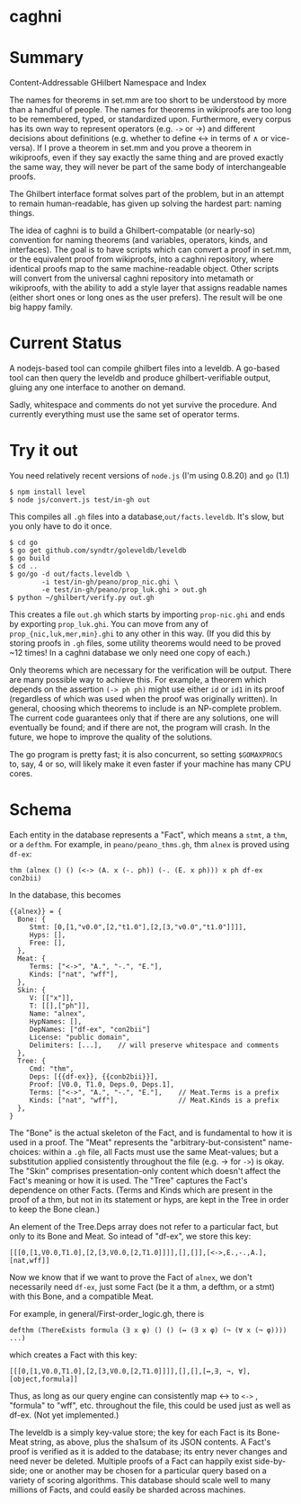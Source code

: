 caghni
======

# Summary

Content-Addressable GHilbert Namespace and Index

The names for theorems in set.mm are too short to be understood by more than a handful of people. The names for theorems in wikiproofs are too long to be remembered, typed, or standardized upon. Furthermore, every corpus has its own way to represent operators (e.g. `->` or &rarr;) and different decisions about definitions (e.g. whether to define &harr; in terms of &and; or vice-versa). If I prove a theorem in set.mm and you prove a theorem in wikiproofs, even if they say exactly the same thing and are proved exactly the same way, they will never be part of the same body of interchangeable proofs. 

The Ghilbert interface format solves part of the problem, but in an attempt to remain human-readable, has given up solving the hardest part: naming things.

The idea of caghni is to build a Ghilbert-compatable (or nearly-so) convention for naming theorems (and variables, operators, kinds, and interfaces). The goal is to have scripts which can convert a proof in set.mm, or the equivalent proof from wikiproofs, into a caghni repository, where identical proofs map to the same machine-readable object. Other scripts will convert from the universal caghni repository into metamath or wikiproofs, with the ability to add a style layer that assigns readable names (either short ones or long ones as the user prefers). The result will be one big happy family.

# Current Status

A nodejs-based tool can compile ghilbert files into a leveldb. A go-based tool
can then query the leveldb and produce ghilbert-verifiable output, gluing any
one interface to another on demand.

Sadly, whitespace and comments do not yet survive the procedure. And currently
everything must use the same set of operator terms.

# Try it out

You need relatively recent versions of `node.js` (I'm using 0.8.20) and `go` (1.1)

    $ npm install level
    $ node js/convert.js test/in-gh out

This compiles all `.gh` files into a database,`out/facts.leveldb`. It's slow, but you only have to do it once.

    $ cd go
    $ go get github.com/syndtr/goleveldb/leveldb
    $ go build
    $ cd ..
    $ go/go -d out/facts.leveldb \
            -i test/in-gh/peano/prop_nic.ghi \
            -e test/in-gh/peano/prop_luk.ghi > out.gh
    $ python ~/ghilbert/verify.py out.gh

This creates a file `out.gh` which starts by importing `prop-nic.ghi` and ends by exporting `prop_luk.ghi`. You can move from any of `prop_{nic,luk,mer,min}.ghi` to any other in this way. (If you did this by storing proofs in `.gh` files, some utility theorems would need to be proved ~12 times! In a caghni database we only need one copy of each.)

Only theorems which are necessary for the verification will be output. There are many possible way to achieve this. For example, a theorem which depends on the assertion `(-> ph ph)` might use either `id` or `id1` in its proof (regardless of which was used when the proof was originally written). In general, choosing which theorems to include is an NP-complete problem. The current code guarantees only that if there are any solutions, one will eventually be found; and if there are not, the program will crash. In the future, we hope to improve the quality of the solutions.

The go program is pretty fast; it is also concurrent, so setting `$GOMAXPROCS` to, say, 4 or so, will likely make it even faster if your machine has many CPU cores.

# Schema

Each entity in the database represents a "Fact", which means a `stmt`, a `thm`, or a `defthm`. For example, in `peano/peano_thms.gh`, thm `alnex` is proved using `df-ex`:

    thm (alnex () () (<-> (A. x (-. ph)) (-. (E. x ph))) x ph df-ex con2bii)

In the database, this becomes

    {{alnex}} = {
      Bone: {
         Stmt: [0,[1,"v0.0",[2,"t1.0"],[2,[3,"v0.0","t1.0"]]]],
         Hyps: [],
         Free: [],
      },
      Meat: {
         Terms: ["<->", "A.", "-.", "E."],
         Kinds: ["nat", "wff"],
      },
      Skin: {
         V: [["x"]],
         T: [[],["ph"]],
         Name: "alnex",
         HypNames: [],
         DepNames: ["df-ex", "con2bii"]
         License: "public domain",
         Delimiters: [...],    // will preserve whitespace and comments
      },
      Tree: {
         Cmd: "thm",
         Deps: [{{df-ex}}, {{conb2bii}}],
         Proof: [V0.0, T1.0, Deps.0, Deps.1],   
         Terms: ["<->", "A.", "-.", "E."],    // Meat.Terms is a prefix
         Kinds: ["nat", "wff"],               // Meat.Kinds is a prefix
      },
    }

The "Bone" is the actual skeleton of the Fact, and is fundamental to how it is used in a proof. The "Meat" represents the "arbitrary-but-consistent" name-choices: within a `.gh` file, all Facts must use the same Meat-values; but a substitution applied consistently throughout the file (e.g. &rarr; for `->`) is okay. The "Skin" comprises presentation-only content which doesn't affect the Fact's meaning or how it is used. The "Tree" captures the Fact's dependence on other Facts. (Terms and Kinds which are present in the proof of a thm, but not in its statement or hyps, are kept in the Tree in order to keep the Bone clean.)

An element of the Tree.Deps array does not refer to a particular fact, but only to its Bone and Meat. So intead of "df-ex", we store this key:
    
    [[[0,[1,V0.0,T1.0],[2,[3,V0.0,[2,T1.0]]]],[],[]],[<->,E.,-.,A.],[nat,wff]]
 
Now we know that if we want to prove the Fact of `alnex`, we don't necessarily need `df-ex`, just some Fact (be it a thm, a defthm, or a stmt) with this Bone, and a compatible Meat.

For example, in general/First-order_logic.gh, there is 

    defthm (ThereExists formula (∃ x φ) () () (↔ (∃ x φ) (¬ (∀ x (¬ φ)))) ...)

which creates a Fact with this key:

    [[[0,[1,V0.0,T1.0],[2,[3,V0.0,[2,T1.0]]]],[],[],[↔,∃, ¬, ∀],[object,formula]] 

Thus, as long as our query engine can consistently map ↔ to `<->` ,  "formula" to "wff", etc. throughout the file, this could be used just as well as df-ex. (Not yet implemented.)

The leveldb is a simply key-value store; the key for each Fact is its Bone-Meat string, as above, plus the sha1sum of its JSON contents. A Fact's proof is verified as it is added to the database; its entry never changes and need never be deleted. Multiple proofs of a Fact can happily exist side-by-side; one or another may be chosen for a particular query based on a variety of scoring algorithms. This database should scale well to many millions of Facts, and could easily be sharded across machines.



